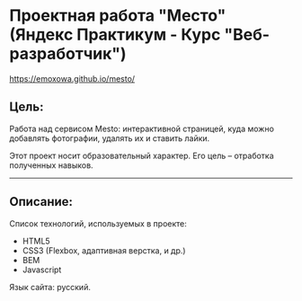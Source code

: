 # Проектная работа "Место" (Яндекс Практикум - Курс "Веб-разработчик")
https://emoxowa.github.io/mesto/

## Цель:
Работа над сервисом Mesto: интерактивной страницей, куда можно добавлять фотографии, удалять их и ставить лайки.


Этот проект носит образовательный характер. Его цель – отработка полученных навыков.

------

## Описание:

Список технологий, используемых в проекте:
  * HTML5
  * CSS3 (Flexbox, адаптивная верстка, и др.) 
  * BEM
  * Javascript

Язык сайта: русский.

